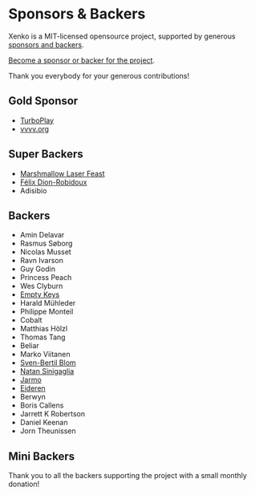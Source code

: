 Sponsors & Backers
==================

Xenko is a MIT-licensed opensource project, supported by generous [sponsors and backers](https://github.com/xenko3d/xenko/blob/master/BACKERS.md).

[Become a sponsor or backer for the project](https://www.patreon.com/xenko).

Thank you everybody for your generous contributions!

## Gold Sponsor

* [TurboPlay](http://www.turboplay.com/)
* [vvvv.org](https://vvvv.org/)

## Super Backers

* [Marshmallow Laser Feast](http://www.marshmallowlaserfeast.com/)
* [Félix Dion-Robidoux](http://www.fdrobidoux.com)
* Adisibio

## Backers

* Amin Delavar
* Rasmus Søborg
* Nicolas Musset
* Ravn Ivarson
* Guy Godin
* Princess Peach
* Wes Clyburn
* [Empty Keys](http://emptykeys.com/)
* Harald Mühleder
* Philippe Monteil
* Cobalt
* Matthias Hölzl
* Thomas Tang
* Beliar
* Marko Viitanen
* [Sven-Bertil Blom](https://github.com/svenberra)
* [Natan Sinigaglia](https://github.com/vvvv-dottore)
* [Jarmo](https://github.com/devjarmo)
* [Eideren](https://github.com/Eideren)
* Berwyn
* Boris Callens
* Jarrett K Robertson
* Daniel Keenan
* Jorn Theunissen

## Mini Backers

Thank you to all the backers supporting the project with a small monthly donation!
